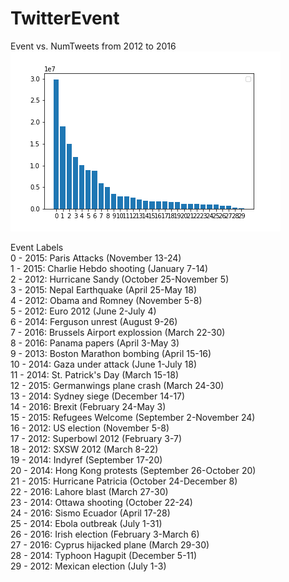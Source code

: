 # TwitterEvent

Event vs. NumTweets from 2012 to 2016  
![Event vs. NumTweets from 2012 to 2016](https://github.com/lostkuma/TwitterEvent/blob/master/event_vs_numTweets.png)  

Event Labels  
0 - 2015: Paris Attacks (November 13-24)  
1 - 2015: Charlie Hebdo shooting (January 7-14)  
2 - 2012: Hurricane Sandy (October 25-November 5)  
3 - 2015: Nepal Earthquake (April 25-May 18)  
4 - 2012: Obama and Romney (November 5-8)  
5 - 2012: Euro 2012 (June 2-July 4)  
6 - 2014: Ferguson unrest (August 9-26)  
7 - 2016: Brussels Airport explossion (March 22-30)  
8 - 2016: Panama papers (April 3-May 3)  
9 - 2013: Boston Marathon bombing (April 15-16)  
10 - 2014: Gaza under attack (June 1-July 18)  
11 - 2014: St. Patrick's Day (March 15-18)  
12 - 2015: Germanwings plane crash (March 24-30)  
13 - 2014: Sydney siege (December 14-17)  
14 - 2016: Brexit (February 24-May 3)  
15 - 2015: Refugees Welcome (September 2-November 24)  
16 - 2012: US election (November 5-8)  
17 - 2012: Superbowl 2012 (February 3-7)  
18 - 2012: SXSW 2012 (March 8-22)  
19 - 2014: Indyref (September 17-20)  
20 - 2014: Hong Kong protests (September 26-October 20)  
21 - 2015: Hurricane Patricia (October 24-December 8)  
22 - 2016: Lahore blast (March 27-30)  
23 - 2014: Ottawa shooting (October 22-24)  
24 - 2016: Sismo Ecuador (April 17-28)  
25 - 2014: Ebola outbreak (July 1-31)  
26 - 2016: Irish election (February 3-March 6)  
27 - 2016: Cyprus hijacked plane (March 29-30)  
28 - 2014: Typhoon Hagupit (December 5-11)  
29 - 2012: Mexican election (July 1-3)  
